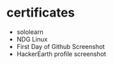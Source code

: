 # certificates

-   sololearn
-   NDG Linux
-   First Day of Github Screenshot
-   HackerEarth profile screenshot
